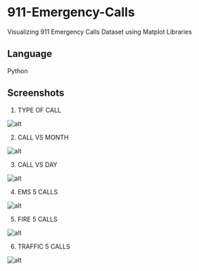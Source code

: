 # 911-Emergency-Calls
Visualizing 911 Emergency Calls Dataset using Matplot Libraries

## Language

Python

## Screenshots

1. TYPE OF CALL

![alt](https://github.com/ervikassingh/911-Emergency-Calls/blob/master/type.png)

2. CALL VS MONTH

![alt](https://github.com/ervikassingh/911-Emergency-Calls/blob/master/monthly.png)

3. CALL VS DAY

![alt](https://github.com/ervikassingh/911-Emergency-Calls/blob/master/daily.png)

4. EMS 5 CALLS

![alt](https://github.com/ervikassingh/911-Emergency-Calls/blob/master/EMS.png)

5. FIRE 5 CALLS

![alt](https://github.com/ervikassingh/911-Emergency-Calls/blob/master/Fire.png)

6. TRAFFIC 5 CALLS

![alt](https://github.com/ervikassingh/911-Emergency-Calls/blob/master/Traffic.png)
